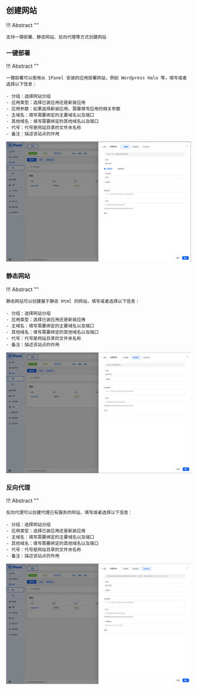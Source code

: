 ## 创建网站
!!! Abstract ""

    支持一键部署、静态网站、反向代理等方式创建网站

### 一键部署

!!! Abstract ""

    一键部署可以使用从 1Panel 安装的应用部署网站，例如 Wordpress Halo 等，填写或者选择以下信息：

    - 分组：选择网站分组
    - 应用类型：选择已装应用还是新装应用
    - 应用参数：如果选择新装应用，需要填写应用的相关参数
    - 主域名：填写需要绑定的主要域名以及端口
    - 其他域名：填写需要绑定的其他域名以及端口
    - 代号：代号是网站目录的文件夹名称
    - 备注：描述该站点的作用

![img.png](../../img/websites/auto_create.png)

### 静态网站

!!! Abstract ""

    静态网站可以创建基于静态 Html 的网站，填写或者选择以下信息：

    - 分组：选择网站分组
    - 应用类型：选择已装应用还是新装应用
    - 主域名：填写需要绑定的主要域名以及端口
    - 其他域名：填写需要绑定的其他域名以及端口
    - 代号：代号是网站目录的文件夹名称
    - 备注：描述该站点的作用

![img.png](../../img/websites/static_create.png)

### 反向代理

!!! Abstract ""


    反向代理可以创建代理已有服务的网站，填写或者选择以下信息：

    - 分组：选择网站分组
    - 应用类型：选择已装应用还是新装应用
    - 主域名：填写需要绑定的主要域名以及端口
    - 其他域名：填写需要绑定的其他域名以及端口
    - 代号：代号是网站目录的文件夹名称
    - 备注：描述该站点的作用

![img.png](../../img/websites/proxy_create.png)